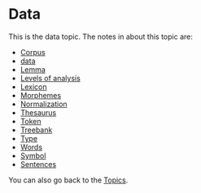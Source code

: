 # Data
This is the data topic. The notes in about this topic are:

- [Corpus](Corpus.md)
- [data](data.md)
- [Lemma](Lemma.md)
- [Levels of analysis](Levels%20of%20analysis.md)
- [Lexicon](Lexicon.md)
- [Morphemes](Morphemes.md)
- [Normalization](Normalization.md)
- [Thesaurus](Thesaurus.md)
- [Token](Token.md)
- [Treebank](Treebank.md)
- [Type](Type.md)
- [Words](Words.md)
- [Symbol](Symbol.md)
- [Sentences](Sentences.md)

You can also go back to the [Topics](topics.md).